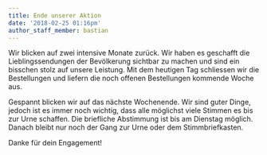 ```yaml
---
title: Ende unserer Aktion
date: '2018-02-25 01:16pm'
author_staff_member: bastian
---
```

Wir blicken auf zwei intensive Monate zurück. Wir haben es geschafft die Lieblingssendungen der Bevölkerung sichtbar zu machen und sind ein bisschen stolz auf unsere Leistung. Mit dem heutigen Tag schliessen wir die Bestellungen und liefern die noch offenen Bestellungen kommende Woche aus. 

Gespannt blicken wir auf das nächste Wochenende. Wir sind guter Dinge, jedoch ist es immer noch wichtig, dass alle möglichst viele Stimmen es bis zur Urne schaffen. Die briefliche Abstimmung ist bis am Dienstag möglich. Danach bleibt nur noch der Gang zur Urne oder dem Stimmbriefkasten.

Danke für dein Engagement!
